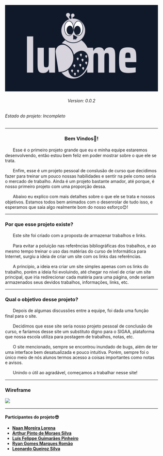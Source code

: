 <img src="/logos/lume_logo(dark).jpg">


<h6 align="center">Version: 0.0.2</h6>


<h6>Estado do projeto: Incompleto</h6>

<hr>

<h3 align="center">Bem Vindos👋!</h3>

<p>ㅤㅤEsse é o primeiro projeto grande que eu e minha equipe estaremos desenvolvendo, então estou bem feliz em poder mostrar sobre o que ele se trata.
<p>ㅤㅤEnfim, esse é um projeto pessoal de conslusão de curso que decidimos fazer para treinar um pouco nossas habilidades e sentir na pele como seria o mercado de trabalho. Ainda é um projeto bastante amador, até porque, é nosso primeiro projeto com uma proporção dessa.
<p>ㅤㅤAbaixo eu explico com mais detalhes sobre o que ele se trata e nossos objetivos. Estamos todos bem animados com o desenrolar de tudo isso, e esperamos que saia algo realmente bom do nosso esforço😊!

<hr>

### Por que esse projeto existe?

<p>ㅤㅤEste site foi criado com a proposta de armazenar trabalhos e links.
<p>ㅤㅤPara evitar a poluição nas referências bibliográficas dos trabalhos, e ao mesmo tempo treinar o uso das matérias do curso de Informática para Internet, surgiu a ideia de criar um site com os links das referências.
<p>ㅤㅤA princípio, a ideia era criar um site simples apenas com os links do trabalho, porém a ideia foi evoluindo, até chegar no nível de criar um site principal, que iria redirecionar cada matéria para uma página, onde seriam armazenados seus devidos trabalhos, informações, links, etc.

<hr>

### Qual o objetivo desse projeto?

<p>ㅤㅤDepois de algumas discussões entre a equipe, foi dada uma função final para o site.
<p>ㅤㅤDecidimos que esse site seria nosso projeto pessoal de conclusão de curso, e faríamos desse site um substituto digno para o SIGAA, plataforma que nossa escola utiliza para postagem de trabalhos, notas, etc.
<p>ㅤㅤO site mencionado, sempre se encontrou inundado de bugs, além de ter uma interface bem desatualizada e pouco intuitiva. Porém, sempre foi o único meio de nós alunos termos acesso a coisas importantes como notas e avisos.
<p>ㅤㅤUnindo o útil ao agradável, começamos a trabalhar nesse site!

<hr>

### Wireframe

<img src="/readme/wireframes/wireframe_PC(dark).png">

<hr>

#### Participantes do projeto😎

 - **[Naan Moreira Lorena](https://github.com/NaanMLorena)**
 - **[Arthur Pinto de Moraes Silva](https://github.com/2005Apms)**
 - **[Luís Felippe Guimarães Pinheiro](https://github.com/LFppGP)**
 - **[Ryan Gomes Marques Romão](https://github.com/RRyanDEV)**
 - **[Leonardo Queiroz Silva](https://github.com/Lqsilva)**